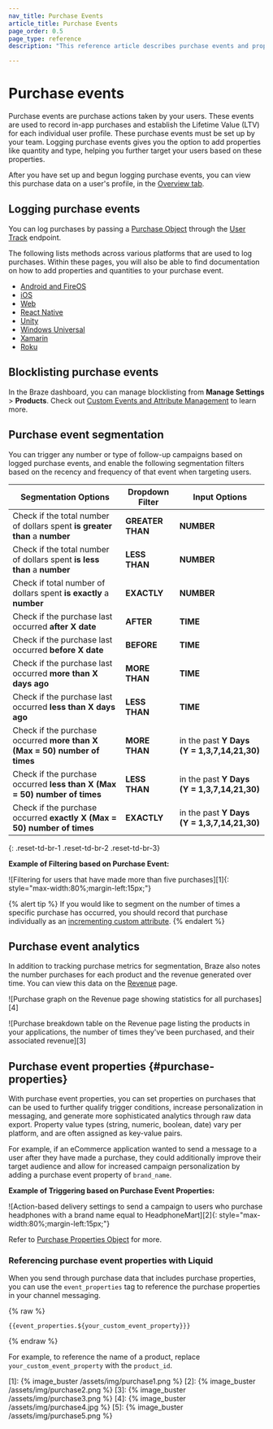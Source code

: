 ```yaml
---
nav_title: Purchase Events
article_title: Purchase Events
page_order: 0.5
page_type: reference
description: "This reference article describes purchase events and properties, their usage, and where to view relevant analytics."

---
```


# Purchase events

Purchase events are purchase actions taken by your users. These events are used to record in-app purchases and establish the Lifetime Value (LTV) for each individual user profile. These purchase events must be set up by your team. Logging purchase events gives you the option to add properties like quantity and type, helping you further target your users based on these properties.

After you have set up and begun logging purchase events, you can view this purchase data on a user's profile, in the [Overview tab]({{site.baseurl}}/user_guide/engagement_tools/segments/using_user_search/#overview-tab).

## Logging purchase events

You can log purchases by passing a [Purchase Object]({{site.baseurl}}/api/objects_filters/purchase_object/) through the [User Track]({{site.baseurl}}/api/endpoints/user_data/post_user_track/) endpoint.

The following lists methods across various platforms that are used to log purchases. Within these pages, you will also be able to find documentation on how to add properties and quantities to your purchase event.

- [Android and FireOS]({{site.baseurl}}/developer_guide/platform_integration_guides/android/analytics/logging_purchases/)
- [iOS]({{site.baseurl}}/developer_guide/platform_integration_guides/ios/analytics/logging_purchases/)
- [Web]({{site.baseurl}}/developer_guide/platform_integration_guides/web/analytics/logging_purchases/)
- [React Native]({{site.baseurl}}/developer_guide/platform_integration_guides/react_native/analytics/#logging-purchases)
- [Unity]({{site.baseurl}}/developer_guide/platform_integration_guides/unity/Analytics/logging_purchases/)
- [Windows Universal]({{site.baseurl}}/developer_guide/platform_integration_guides/windows_universal/analytics/logging_purchases/)
- [Xamarin]({{site.baseurl}}/developer_guide/platform_integration_guides/xamarin/analytics/#logging-purchases)
- [Roku]({{site.baseurl}}/developer_guide/platform_integration_guides/roku/analytics/logging_purchases/)

## Blocklisting purchase events

In the Braze dashboard, you can manage blocklisting from **Manage Settings** > **Products**. Check out [Custom Events and Attribute Management]({{site.baseurl}}/user_guide/administrative/app_settings/manage_app_group/custom_event_and_attribute_management/) to learn more.

## Purchase event segmentation

You can trigger any number or type of follow-up campaigns based on logged purchase events, and enable the following segmentation filters based on the recency and frequency of that event when targeting users.

| Segmentation Options | Dropdown Filter | Input Options |
| ---------------------| --------------- | ------------- |
| Check if the total number of dollars spent **is greater than** a **number**| **GREATER THAN** | **NUMBER** |
| Check if the total number of dollars spent **is less than** a **number**| **LESS THAN** | **NUMBER** |
| Check if total number of dollars spent **is exactly** a **number**| **EXACTLY** | **NUMBER** |
| Check if the purchase last occurred **after X date** | **AFTER** | **TIME** |
| Check if the purchase last occurred **before X date** | **BEFORE** | **TIME** |
| Check if the purchase last occurred **more than X days ago** | **MORE THAN** | **TIME** |
| Check if the purchase last occurred **less than X days ago** | **LESS THAN** | **TIME** |
| Check if the purchase occurred **more than X (Max = 50) number of times** | **MORE THAN** | in the past **Y Days (Y = 1,3,7,14,21,30)** |
| Check if the purchase occurred **less than X (Max = 50) number of times** | **LESS THAN** | in the past **Y Days (Y = 1,3,7,14,21,30)** |
| Check if the purchase occurred **exactly X (Max = 50) number of times** | **EXACTLY** | in the past **Y Days (Y = 1,3,7,14,21,30)** |
{: .reset-td-br-1 .reset-td-br-2 .reset-td-br-3}

**Example of Filtering based on Purchase Event:**

![Filtering for users that have made more than five purchases][1]{: style="max-width:80%;margin-left:15px;"}

{% alert tip %} 
If you would like to segment on the number of times a specific purchase has occurred, you should record that purchase individually as an [incrementing custom attribute]({{site.baseurl}}/developer_guide/platform_wide/analytics_overview/#custom-attribute-storage).
{% endalert %}

## Purchase event analytics

In addition to tracking purchase metrics for segmentation, Braze also notes the number purchases for each product and the revenue generated over time. You can view this data on the [Revenue]({{site.baseurl}}/user_guide/data_and_analytics/export_braze_data/exporting_revenue_data/#revenue-data) page.

![Purchase graph on the Revenue page showing statistics for all purchases][4]

![Purchase breakdown table on the Revenue page listing the products in your applications, the number of times they've been purchased, and their associated revenue][3]

## Purchase event properties {#purchase-properties}

With purchase event properties, you can set properties on purchases that can be used to further qualify trigger conditions, increase personalization in messaging, and generate more sophisticated analytics through raw data export. Property value types (string, numeric, boolean, date) vary per platform, and are often assigned as key-value pairs.

For example, if an eCommerce application wanted to send a message to a user after they have made a purchase, they could additionally improve their target audience and allow for increased campaign personalization by adding a purchase event property of `brand_name`.

**Example of Triggering based on Purchase Event Properties:**

![Action-based delivery settings to send a campaign to users who purchase headphones with a brand name equal to HeadphoneMart][2]{: style="max-width:80%;margin-left:15px;"}

Refer to [Purchase Properties Object]({{site.baseurl}}/api/objects_filters/purchase_object/#purchase-properties-object) for more.

### Referencing purchase event properties with Liquid

When you send through purchase data that includes purchase properties, you can use the `event_properties` tag to reference the purchase properties in your channel messaging.

{% raw %}

```liquid
{{event_properties.${your_custom_event_property}}}
```

{% endraw %}

For example, to reference the name of a product, replace `your_custom_event_property` with the `product_id`.

[1]: {% image_buster /assets/img/purchase1.png %}
[2]: {% image_buster /assets/img/purchase2.png %}
[3]: {% image_buster /assets/img/purchase3.png %}
[4]: {% image_buster /assets/img/purchase4.jpg %}
[5]: {% image_buster /assets/img/purchase5.png %}